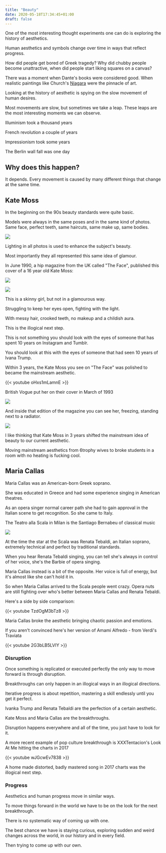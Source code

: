 ```yaml
---
title: "Beauty"
date: 2020-05-18T17:34:45+01:00
draft: false
---
```


One of the most interesting thought experiments one can do is exploring the history of aesthetics.

Human aesthetics and symbols change over time in ways that reflect progress.

How did people get bored of Greek tragedy? Why did chubby people become unattractive, when did people start liking squares on a canvas?

There was a moment when Dante's books were considered good. When realistic paintings like Church's [Niagara](https://en.wikipedia.org/wiki/Niagara_(Frederic_Edwin_Church)) were the pinnacle of art.

Looking at the history of aesthetic is spying on the slow movement of human desires.

Most movements are slow, but sometimes we take a leap. These leaps are the most interesting moments we can observe.

Illuminism took a thousand years

French revolution a couple of years

Impressionism took some years

The Berlin wall fall was one day

## Why does this happen?

It depends. Every movement is caused by many different things that change at the same time.

## Kate Moss

In the beginning on the 90s beauty standards were quite basic.

Models were always in the same poses and in the same kind of photos. Same face, perfect teeth, same haircuts, same make up, same bodies.

![](/beauty/1990-vogue-covers.png)

Lighting in all photos is used to enhance the subject's beauty.

Most importantly they all represented this same idea of glamour.

In June 1990, a hip magazine from the UK called "The Face", published this cover of a 16 year old Kate Moss:

![](/beauty/kate-moss-the-face.jpg)

![](/beauty/km-1990.jpg)

This is a skinny girl, but not in a glamourous way.

Struggling to keep her eyes open, fighting with the light.

With messy hair, crooked teeth, no makeup and a childish aura.

This is the illogical next step.

This is not something you should look with the eyes of someone that has spent 10 years on Instagram and Tumblr.

You should look at this with the eyes of someone that had seen 10 years of Ivana Trump.

Within 3 years, the Kate Moss you see on "The Face" was polished to became the mainstream aesthetic.

{{< youtube oHxs1mLamnE >}}

British Vogue put her on their cover in March of 1993

![](/beauty/1993-kate-moss.jpg)

And inside that edition of the magazine you can see her, freezing, standing next to a radiator.

![](/beauty/kate-moss-corinne-day.jpg)

I like thinking that Kate Moss in 3 years shifted the mainstream idea of beauty to our current aesthetic.

Moving mainstream aesthetics from 6trophy wives to broke students in a room with no heating is fucking cool.

## Maria Callas

Maria Callas was an American-born Greek soprano.

She was educated in Greece and had some experience singing in American theatres.

As an opera singer normal career path she had to gain approval in the Italian scene to get recognition. So she came to Italy.

The Teatro alla Scala in Milan is the Santiago Bernabeu of classical music

![](/beauty/scala.jpg)

At the time the star at the Scala was Renata Tebaldi, an Italian soprano, extremely technical and perfect by traditional standards.

When you hear Renata Tebaldi singing, you can tell she's always in control of her voice, she's the Barbie of opera singing.

Maria Callas instead is a bit of the opposite. Her voice is full of energy, but it's almost like she can't hold it in.

So when Maria Callas arrived to the Scala people went crazy. Opera nuts are still fighting over who's better between Maria Callas and Renata Tebaldi.

Here's a side by side comparison:

{{< youtube TzdOgM3bTz8 >}}

Maria Callas broke the aesthetic bringing chaotic passion and emotions.

If you aren't convinced here's her version of Amami Alfredo - from Verdi's Traviata

{{< youtube 2G3bLB5LVIY >}}

### Disruption

Once something is replicated or executed perfectly the only way to move forward is through disruption.

Breakthroughs can only happen in an illogical ways in an illogical directions.

Iterative progress is about repetition, mastering a skill endlessly until you get it perfect.

Ivanka Trump and Renata Tebaldi are the perfection of a certain aesthetic.

Kate Moss and Maria Callas are the breakthroughs.

Disruption happens everywhere and all of the time, you just have to look for it.

A more recent example of pop culture breakthrough is XXXTentacion's Look At Me hitting the charts in 2017

{{< youtube wJGcwEv7838 >}}

A home made distorted, badly mastered song in 2017 charts was the illogical next step.

### Progress

Aesthetics and human progress move in similar ways. 

To move things forward in the world we have to be on the look for the next breakthrough.

There is no systematic way of coming up with one. 

The best chance we have is staying curious, exploring sudden and weird changes across the world, in our history and in every field.

Then trying to come up with our own.
